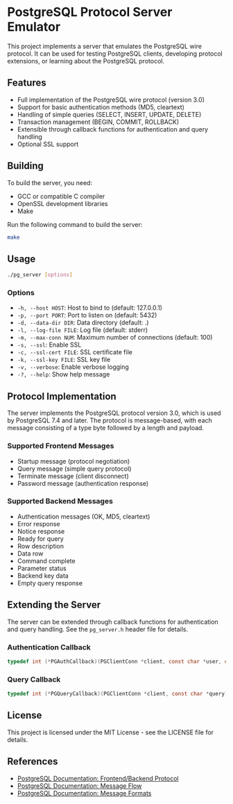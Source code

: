 # PostgreSQL Protocol Server Emulator

This project implements a server that emulates the PostgreSQL wire protocol. It can be used for testing PostgreSQL clients, developing protocol extensions, or learning about the PostgreSQL protocol.

## Features

- Full implementation of the PostgreSQL wire protocol (version 3.0)
- Support for basic authentication methods (MD5, cleartext)
- Handling of simple queries (SELECT, INSERT, UPDATE, DELETE)
- Transaction management (BEGIN, COMMIT, ROLLBACK)
- Extensible through callback functions for authentication and query handling
- Optional SSL support

## Building

To build the server, you need:

- GCC or compatible C compiler
- OpenSSL development libraries
- Make

Run the following command to build the server:

```bash
make
```

## Usage

```bash
./pg_server [options]
```

### Options

- `-h, --host HOST`: Host to bind to (default: 127.0.0.1)
- `-p, --port PORT`: Port to listen on (default: 5432)
- `-d, --data-dir DIR`: Data directory (default: .)
- `-l, --log-file FILE`: Log file (default: stderr)
- `-m, --max-conn NUM`: Maximum number of connections (default: 100)
- `-s, --ssl`: Enable SSL
- `-c, --ssl-cert FILE`: SSL certificate file
- `-k, --ssl-key FILE`: SSL key file
- `-v, --verbose`: Enable verbose logging
- `-?, --help`: Show help message

## Protocol Implementation

The server implements the PostgreSQL protocol version 3.0, which is used by PostgreSQL 7.4 and later. The protocol is message-based, with each message consisting of a type byte followed by a length and payload.

### Supported Frontend Messages

- Startup message (protocol negotiation)
- Query message (simple query protocol)
- Terminate message (client disconnect)
- Password message (authentication response)

### Supported Backend Messages

- Authentication messages (OK, MD5, cleartext)
- Error response
- Notice response
- Ready for query
- Row description
- Data row
- Command complete
- Parameter status
- Backend key data
- Empty query response

## Extending the Server

The server can be extended through callback functions for authentication and query handling. See the `pg_server.h` header file for details.

### Authentication Callback

```c
typedef int (*PGAuthCallback)(PGClientConn *client, const char *user, const char *password);
```

### Query Callback

```c
typedef int (*PGQueryCallback)(PGClientConn *client, const char *query);
```

## License

This project is licensed under the MIT License - see the LICENSE file for details.

## References

- [PostgreSQL Documentation: Frontend/Backend Protocol](https://www.postgresql.org/docs/current/protocol.html)
- [PostgreSQL Documentation: Message Flow](https://www.postgresql.org/docs/current/protocol-flow.html)
- [PostgreSQL Documentation: Message Formats](https://www.postgresql.org/docs/current/protocol-message-formats.html)
